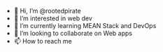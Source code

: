 - 👋 Hi, I’m @rootedpirate
- 👀 I’m interested in web dev
- 🌱 I’m currently learning MEAN Stack and DevOps
- 💞️ I’m looking to collaborate on Web apps
- 📫 How to reach me 

<!---
rootedpirate/rootedpirate is a ✨ special ✨ repository because its `README.md` (this file) appears on your GitHub profile.
You can click the Preview link to take a look at your changes.
--->
